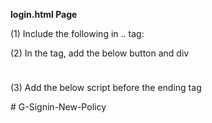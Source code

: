 **login.html Page**

(1) Include the following in <head>..</head> tag:

<meta name="google-signin-client_id" content="YOUR CLIENT ID HERE">
<script src="https://ajax.googleapis.com/ajax/libs/jquery/1.12.4/jquery.min.js"></script>
<script src="https://apis.google.com/js/client:platform.js?onload=start" async defer></script>
<script>
  function start() {
    gapi.load('auth2', function() {
      auth2 = gapi.auth2.init({
        client_id: 'YOUR CLIENT ID HERE'
      });
    });
  }
</script>


(2) In the <body> tag, add the below button and div


<div id="signinButton" style="padding: 5px;margin-top:10px;text-align: center;">
  <span class="g-signin2"
    data-scope="profile openid email"
    data-client_id="YOUR CLIENT ID HERE"
    data-redirecturi="postmessage"
    data-accesstype="offline"
    data-cookiepolicy="single_host_origin"
    data-callback="signInCallback"
    data-approvalprompt="force">
  </span>
</div>   

<div id="result"></div>

(3) Add the below script before the ending </body> tag


<script>
  $('#signinButton').click(function() {
    function signInCallback(authResult){
      if (authResult['code']){
        $('#signinButton').attr('style', 'display: none');
        $.ajax({
          type: 'POST',
          url: '/gconnect?state={{STATE}}',
          headers: {
          'X-Requested-With': 'XMLHttpRequest'
          },
          contentType: 'application/octet-stream; charset=utf-8',
          success:function(result){
            $('#result').html('Login Successful!</br>'+ result + '</br>Redirecting...')
                 setTimeout(function() {
                  window.location.href = "/";
                 }, 2000);
          },
          processData:false,
          data:authResult['code']
        });
      } else{
        // handle error
        console.log('There was an error: ' + authResult['error']);
        $('#result').html('Failed to make a server-side call. Check your configuration and console.');
      }
    }
    auth2.grantOfflineAccess().then(signInCallback);
  });
</script># G-Signin-New-Policy
